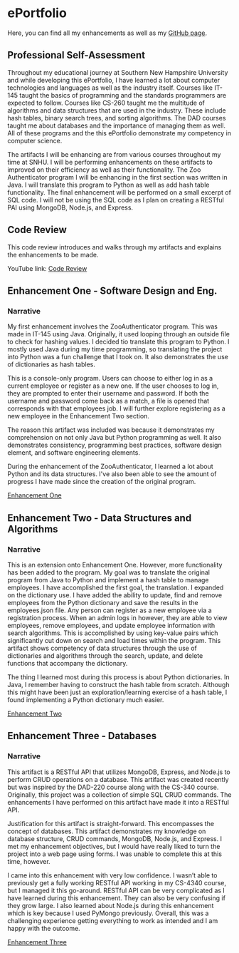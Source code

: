 # ePortfolio

Here, you can find all my enhancements as well as my [GitHub page](https://github.com/pht-even).

## Professional Self-Assessment

Throughout my educational journey at Southern New Hampshire University and while developing this ePortfolio, I have learned a lot about computer technologies and languages as well as the industry itself. Courses like IT-145 taught the basics of programming and the standards programmers are expected to follow. Courses like CS-260 taught me the multitude of algorithms and data structures that are used in the industry. These include hash tables, binary search trees, and sorting algorithms. The DAD courses taught me about databases and the importance of managing them as well. All of these programs and the this ePortfolio demonstrate my competency in computer science. 

The artifacts I will be enhancing are from various courses throughout my time at SNHU. I will be performing enhancements on these artifacts to improved on their efficiency as well as their functionality. The Zoo Authenticator program I will be enhancing in the first section was written in Java. I will translate this program to Python as well as add hash table functionality. The final enhancement will be performed on a small excerpt of SQL code. I will not be using the SQL code as I plan on creating a RESTful PAI using MongoDB, Node.js, and Express.


## Code Review
This code review introduces and walks through my artifacts and explains the enhancements to be made. 

YouTube link: [Code Review](https://youtu.be/d5FUlDptTbc)

## Enhancement One - Software Design and Eng.
### Narrative 

My first enhancement involves the ZooAuthenticator program. This was made in IT-145 using Java. Originally, it used looping through an outside file to check for hashing values. I decided tio translate this program to Python. I mostly used Java during my time programming, so translating the project into Python was a fun challenge that I took on. It also demonstrates the use of dictionaries as hash tables.

This is a console-only program. Users can choose to either log in as a current employee or register as a new one. If the user chooses to log in, they are prompted to enter their username and password. If both the username and password come back as a match, a file is opened that corresponds with that employees job. I will further explore registering as a new employee in the Enhancement Two section.

The reason this artifact was included was because it demonstrates my comprehension on not only Java but Python programming as well. It also demonstrates consistency, programming best practices, software design element, and software engineering elements.

During the enhancement of the ZooAuthenticator, I learned a lot about Python and its data structures. I've also been able to see the amount of progress I have made since the creation of the original program. 

[Enhancement One](https://github.com/pht-even/CS499_ZooAuthenticator)

## Enhancement Two - Data Structures and Algorithms
### Narrative 

This is an extension onto Enhancement One. However, more functionality has been added to the program. My goal was to translate the original program from Java to Python and implement a hash table to manage employees. I have accomplished the first goal, the translation. I expanded on the dictionary use. I have added the ability to update, find and remove employees from the Python dictionary and save the results in the employees.json file. Any person can register as a new employee via a registration process. When an admin logs in however, they are able to view employees, remove employees, and update employee information with search algorithms. This is accomplished by using key-value pairs which significantly cut down on search and load times within the program. This artifact shows competency of data structures through the use of dictionaries and algorithms through the search, update, and delete functions that accompany the dictionary.

The thing I learned most during this process is about Python dictionaries. In Java, I remember having to construct the hash table from scratch. Although this might have been just an exploration/learning exercise of a hash table, I found implementing a Python dictionary much easier.

[Enhancement Two](https://github.com/pht-even/CS499_ZooAuthenticator)

## Enhancement Three - Databases
### Narrative 

This artifact is a RESTful API that utilizes MongoDB, Express, and Node.js to perform CRUD operations on a database. This artifact was created recently but was inspired by the DAD-220 course along with the CS-340 course. Originally, this project was a collection of simple SQL CRUD commands. The enhancements I have performed on this artifact have made it into a RESTful API. 

Justification for this artifact is straight-forward. This encompasses the concept of databases. This artifact demonstrates my knowledge on database structure, CRUD commands, MongoDB, Node.js, and Express. I met my enhancement objectives, but I would have really liked to turn the project into a web page using forms. I was unable to complete this at this time, however.
  
I came into this enhancement with very low confidence. I wasn’t able to previously get a fully working RESTful API working in my CS-4340 course, but I managed it this go-around.  RESTful API can be very complicated as I have learned during this enhancement. They can also be very confusing if they grow large. I also learned about Node.js during this enhancement which is key because I used PyMongo previously. Overall, this was a challenging experience getting everything to work as intended and I am happy with the outcome.

[Enhancement Three](https://github.com/pht-even/CS-499_REST) 
